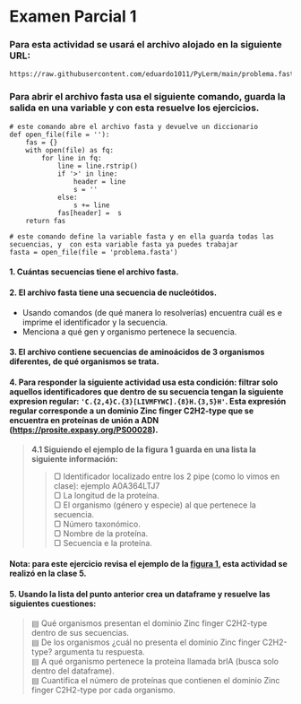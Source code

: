 
# Examen Parcial 1

### Para esta actividad se usará el archivo alojado en la siguiente URL:
```
https://raw.githubusercontent.com/eduardo1011/PyLerm/main/problema.fasta
```

### Para abrir el archivo fasta usa el siguiente comando, guarda la salida en una variable y con esta resuelve los ejercicios.
```
# este comando abre el archivo fasta y devuelve un diccionario
def open_file(file = ''):
    fas = {}
    with open(file) as fq:
        for line in fq:
            line = line.rstrip()
            if '>' in line:
                header = line
                s = ''
            else:
                s += line
            fas[header] =  s
    return fas
```

```
# este comando define la variable fasta y en ella guarda todas las secuencias, y  con esta variable fasta ya puedes trabajar
fasta = open_file(file = 'problema.fasta')
```


#### 1. Cuántas secuencias tiene el archivo fasta.

#### 2. El archivo fasta tiene una secuencia de nucleótidos.
   * Usando comandos (de qué manera lo resolverías) encuentra cuál es e imprime el identificador y la secuencia.
   * Menciona a qué gen y organismo pertenece la secuencia. 
   
#### 3. El archivo contiene secuencias de aminoácidos de 3 organismos diferentes, de qué organismos se trata.  

#### 4. Para responder la siguiente actividad usa esta condición:  filtrar solo aquellos identificadores que dentro de su secuencia tengan la siguiente expresion regular: ```'C.{2,4}C.{3}[LIVMFYWC].{8}H.{3,5}H'```. Esta expresión regular corresponde a un dominio Zinc finger C2H2-type que se encuentra en proteínas de unión a ADN (https://prosite.expasy.org/PS00028).

   > **4.1 Siguiendo el ejemplo de la figura 1 guarda en una lista la siguiente información:**  
   >> ▢ Identificador localizado entre los 2 pipe (como lo vimos en clase): ejemplo A0A364LTJ7  
   >> ▢ La longitud de la proteína.  
   >> ▢ El organismo (género y especie) al que pertenece la secuencia.  
   >> ▢ Número taxonómico.   
   >> ▢ Nombre de la proteína.  
   >> ▢ Secuencia e la proteína.
#### Nota: para este ejercicio revisa el ejemplo de la [figura 1](https://raw.githubusercontent.com/eduardo1011/PyLerm/main/lista_para_dataframe.png), esta actividad se realizó en la clase 5.


#### 5. Usando la lista del punto anterior crea un dataframe y resuelve las siguientes cuestiones:
> ▤ Qué organismos presentan el dominio Zinc finger C2H2-type dentro de sus secuencias.  
> ▤ De los organismos ¿cuál no presenta el dominio Zinc finger C2H2-type? argumenta tu respuesta.  
> ▤ A qué organismo pertenece la proteína llamada brlA (busca solo dentro del dataframe).   
> ▤ Cuantifica el número de proteínas que contienen el dominio Zinc finger C2H2-type por cada organismo.  
